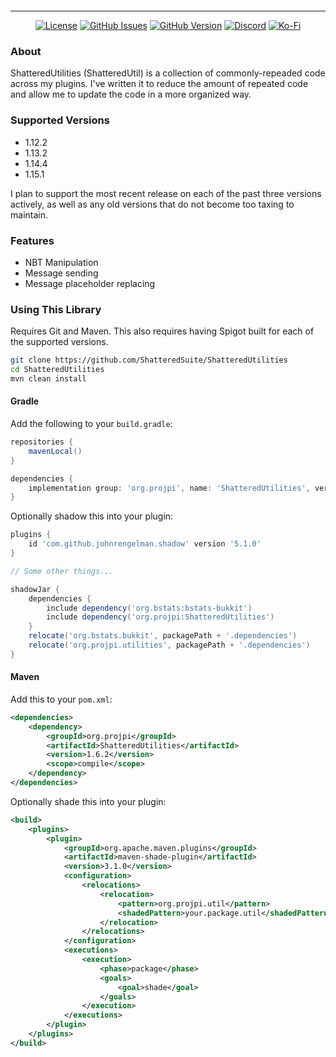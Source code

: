 <p align="center"><img src="https://raw.githubusercontent.com/ShatteredSuite/ShatteredUtilities/master/header.png" alt=""/></p>

-----
<p align="center">
<a href="https://github.com/ShatteredSuite/ShatteredUtilities/blob/master/LICENSE"><img alt="License" src="https://img.shields.io/github/license/ShatteredSuite/ShatteredUtilities?style=for-the-badge&logo=github" /></a>
<a href="https://github.com/ShatteredSuite/ShatteredUtilities/issues"><img alt="GitHub Issues" src="https://img.shields.io/github/issues/ShatteredSuite/ShatteredUtilities?style=for-the-badge&logo=github" /></a>
<a href="https://github.com/ShatteredSuite/ShatteredUtilities/releases"><img alt="GitHub Version" src="https://img.shields.io/github/tag/ShatteredSuite/ShatteredUtilities?label=Github%20Version&style=for-the-badge&logo=github" /></a>
<a href="https://discord.gg/zUbNX9t"><img alt="Discord" src="https://img.shields.io/badge/Get%20Help-On%20Discord-%237289DA?style=for-the-badge&logo=discord" /></a>
<a href="ko-fi.com/uberpilot"><img alt="Ko-Fi" src="https://img.shields.io/badge/Support-on%20Ko--fi-%23F16061?style=for-the-badge&logo=ko-fi" /></a>
</p>

### About
ShatteredUtilities (ShatteredUtil) is a collection of commonly-repeaded code across my plugins. I've written it to 
reduce the amount of repeated code and allow me to update the code in a more organized way. 

### Supported Versions
* 1.12.2
* 1.13.2
* 1.14.4
* 1.15.1

I plan to support the most recent release on each of the past three versions actively, as well as any old versions that
do not become too taxing to maintain.

### Features
* NBT Manipulation
* Message sending
* Message placeholder replacing

### Using This Library
Requires Git and Maven. This also requires having Spigot built for each of the supported versions.

```bash
git clone https://github.com/ShatteredSuite/ShatteredUtilities
cd ShatteredUtilities
mvn clean install
```

#### Gradle

Add the following to your `build.gradle`:
```groovy
repositories {
    mavenLocal()
}

dependencies {
    implementation group: 'org.projpi', name: 'ShatteredUtilities', version: '1.5.0'
}
```

Optionally shadow this into your plugin:
```groovy
plugins {
    id 'com.github.johnrengelman.shadow' version '5.1.0'
}

// Some other things...

shadowJar {
    dependencies {
        include dependency('org.bstats:bstats-bukkit')
        include dependency('org.projpi:ShatteredUtilities')
    }
    relocate('org.bstats.bukkit', packagePath + '.dependencies')
    relocate('org.projpi.utilities', packagePath + '.dependencies')
}
```

#### Maven
Add this to your `pom.xml`:
```xml
<dependencies>
    <dependency>
        <groupId>org.projpi</groupId>
        <artifactId>ShatteredUtilities</artifactId>
        <version>1.6.2</version>
        <scope>compile</scope>
    </dependency>
</dependencies>
```

Optionally shade this into your plugin:
```xml
<build>
    <plugins>
        <plugin>
            <groupId>org.apache.maven.plugins</groupId>
            <artifactId>maven-shade-plugin</artifactId>
            <version>3.1.0</version>
            <configuration>
                <relocations>
                    <relocation>
                        <pattern>org.projpi.util</pattern>
                        <shadedPattern>your.package.util</shadedPattern>
                    </relocation>
                </relocations>
            </configuration>
            <executions>
                <execution>
                    <phase>package</phase>
                    <goals>
                        <goal>shade</goal>
                    </goals>
                </execution>
            </executions>
        </plugin>
    </plugins>
</build>
```

